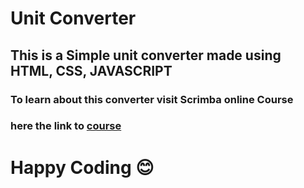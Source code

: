 # Unit Converter
<h2>This is a Simple unit converter made using HTML, CSS, JAVASCRIPT</h2>
<h3>To learn about this converter visit Scrimba online Course</h3>

### here the link to [course](https://scrimba.com/learn/learnjavascript)

# Happy Coding 😊